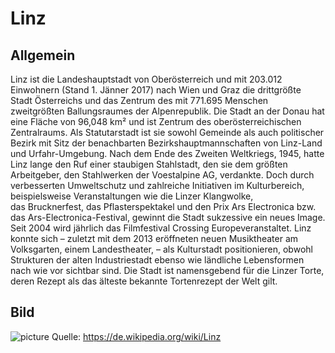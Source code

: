 # Linz
## Allgemein
Linz ist die Landeshauptstadt von Oberösterreich und mit 203.012 Einwohnern (Stand 1. Jänner 2017) nach Wien und Graz die drittgrößte Stadt Österreichs und das Zentrum des mit 771.695 Menschen zweitgrößten Ballungsraumes der Alpenrepublik.
Die Stadt an der Donau hat eine Fläche von 96,048 km² und ist Zentrum des oberösterreichischen Zentralraums. Als Statutarstadt ist sie sowohl Gemeinde als auch politischer Bezirk mit Sitz der benachbarten Bezirkshauptmannschaften von Linz-Land und Urfahr-Umgebung.
Nach dem Ende des Zweiten Weltkriegs, 1945, hatte Linz lange den Ruf einer staubigen Stahlstadt, den sie dem größten Arbeitgeber, den Stahlwerken der Voestalpine AG, verdankte. Doch durch verbesserten Umweltschutz und zahlreiche Initiativen im Kulturbereich, beispielsweise Veranstaltungen wie die Linzer Klangwolke, das Brucknerfest, das Pflasterspektakel und den Prix Ars Electronica bzw. das Ars-Electronica-Festival, gewinnt die Stadt sukzessive ein neues Image. Seit 2004 wird jährlich das Filmfestival Crossing Europeveranstaltet. Linz konnte sich – zuletzt mit dem 2013 eröffneten neuen Musiktheater am Volksgarten, einem Landestheater, – als Kulturstadt positionieren, obwohl Strukturen der alten Industriestadt ebenso wie ländliche Lebensformen nach wie vor sichtbar sind.
Die Stadt ist namensgebend für die Linzer Torte, deren Rezept als das älteste bekannte Tortenrezept der Welt gilt.
## Bild
![picture](https://github.com/Transrapid033/CE_UE_WS17_A4-2/blob/master/K01604552/Linz.png“Linz.png“)
Quelle: https://de.wikipedia.org/wiki/Linz


